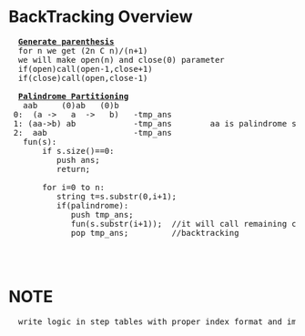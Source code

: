 # BackTracking Overview
  <pre>
  <b><a href="https://github.com/teja963/DSA_All_Models/blob/master/BackTracking/3.%20generate%20parenthesis.cpp">Generate parenthesis</a></b>
  for n we get (2n C n)/(n+1)
  we will make open(n) and close(0) parameter
  if(open)call(open-1,close+1)
  if(close)call(open,close-1)
  
  <b><a href="https://github.com/teja963/DSA-and-MYSQL/blob/master/BackTracking/4.%20Palindrome%20Partitioning.cpp">Palindrome Partitioning</a></b>
   aab     (0)ab   (0)b
 0:  (a ->   a  ->   b)   -tmp_ans
 1: (aa->b) ab            -tmp_ans        aa is palindrome so it will go into fun and get b
 2:  aab                  -tmp_ans
   fun(s):
	   if s.size()==0:
	      push ans;
	      return;
	      
	   for i=0 to n:
	      string t=s.substr(0,i+1);
	      if(palindrome):
	         push tmp_ans;
	         fun(s.substr(i+1));  //it will call remaining char 
	         pop tmp_ans;         //backtracking
		          
    
  </pre>
# NOTE
  <pre>
  write logic in step tables with proper index format and implment
  </pre>
